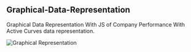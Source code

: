## Graphical-Data-Representation
Graphical Data Representation With JS of Company Performance With Active Curves data representation.



![Graphical Representation](https://user-images.githubusercontent.com/61410416/179549036-10b01f30-8b49-4aa4-ab04-f51a0bd84d78.png)



